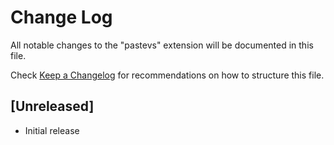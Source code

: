 # Change Log

All notable changes to the "pastevs" extension will be documented in this file.

Check [Keep a Changelog](http://keepachangelog.com/) for recommendations on how to structure this file.

## [Unreleased]

- Initial release